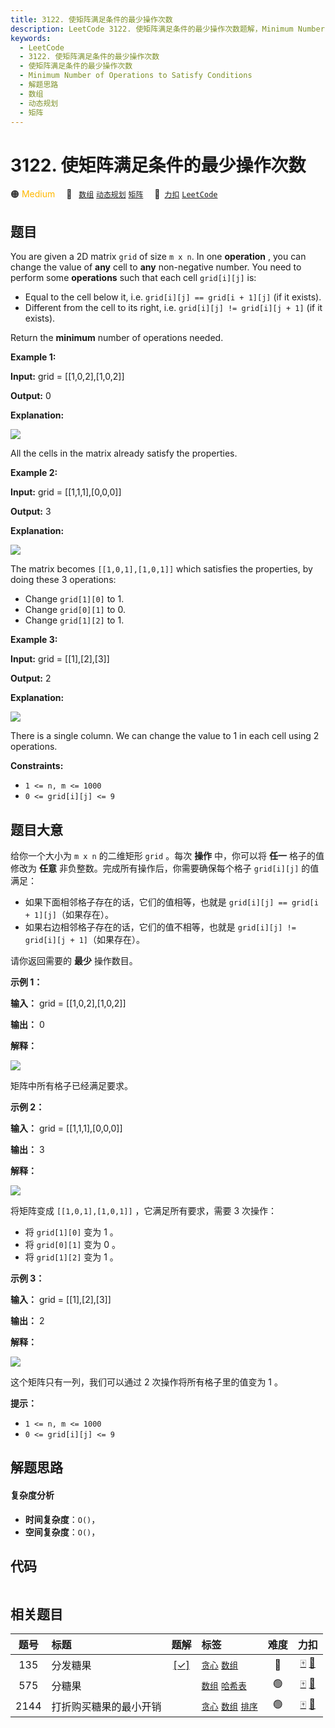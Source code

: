 ```yaml
---
title: 3122. 使矩阵满足条件的最少操作次数
description: LeetCode 3122. 使矩阵满足条件的最少操作次数题解，Minimum Number of Operations to Satisfy Conditions，包含解题思路、复杂度分析以及完整的 JavaScript 代码实现。
keywords:
  - LeetCode
  - 3122. 使矩阵满足条件的最少操作次数
  - 使矩阵满足条件的最少操作次数
  - Minimum Number of Operations to Satisfy Conditions
  - 解题思路
  - 数组
  - 动态规划
  - 矩阵
---
```


# 3122. 使矩阵满足条件的最少操作次数

🟠 <font color=#ffb800>Medium</font>&emsp; 🔖&ensp; [`数组`](/tag/array.md) [`动态规划`](/tag/dynamic-programming.md) [`矩阵`](/tag/matrix.md)&emsp; 🔗&ensp;[`力扣`](https://leetcode.cn/problems/minimum-number-of-operations-to-satisfy-conditions) [`LeetCode`](https://leetcode.com/problems/minimum-number-of-operations-to-satisfy-conditions)

## 题目

You are given a 2D matrix `grid` of size `m x n`. In one **operation** , you
can change the value of **any** cell to **any** non-negative number. You need
to perform some **operations** such that each cell `grid[i][j]` is:

  * Equal to the cell below it, i.e. `grid[i][j] == grid[i + 1][j]` (if it exists).
  * Different from the cell to its right, i.e. `grid[i][j] != grid[i][j + 1]` (if it exists).

Return the **minimum** number of operations needed.



**Example 1:**

**Input:** grid = [[1,0,2],[1,0,2]]

**Output:** 0

**Explanation:**

**![](https://assets.leetcode.com/uploads/2024/04/15/examplechanged.png)**

All the cells in the matrix already satisfy the properties.

**Example 2:**

**Input:** grid = [[1,1,1],[0,0,0]]

**Output:** 3

**Explanation:**

**![](https://assets.leetcode.com/uploads/2024/03/27/example21.png)**

The matrix becomes `[[1,0,1],[1,0,1]]` which satisfies the properties, by
doing these 3 operations:

  * Change `grid[1][0]` to 1.
  * Change `grid[0][1]` to 0.
  * Change `grid[1][2]` to 1.

**Example 3:**

**Input:** grid = [[1],[2],[3]]

**Output:** 2

**Explanation:**

![](https://assets.leetcode.com/uploads/2024/03/31/changed.png)

There is a single column. We can change the value to 1 in each cell using 2
operations.



**Constraints:**

  * `1 <= n, m <= 1000`
  * `0 <= grid[i][j] <= 9`


## 题目大意

给你一个大小为 `m x n` 的二维矩形 `grid` 。每次 **操作**  中，你可以将 **任一** 格子的值修改为 **任意**
非负整数。完成所有操作后，你需要确保每个格子 `grid[i][j]` 的值满足：

  * 如果下面相邻格子存在的话，它们的值相等，也就是 `grid[i][j] == grid[i + 1][j]`（如果存在）。
  * 如果右边相邻格子存在的话，它们的值不相等，也就是 `grid[i][j] != grid[i][j + 1]`（如果存在）。

请你返回需要的 **最少**  操作数目。



**示例 1：**

**输入：** grid = [[1,0,2],[1,0,2]]

**输出：** 0

**解释：**

**![](https://assets.leetcode.com/uploads/2024/04/15/examplechanged.png)**

矩阵中所有格子已经满足要求。

**示例 2：**

**输入：** grid = [[1,1,1],[0,0,0]]

**输出：** 3

**解释：**

**![](https://assets.leetcode.com/uploads/2024/03/27/example21.png)**

将矩阵变成 `[[1,0,1],[1,0,1]]` ，它满足所有要求，需要 3 次操作：

  * 将 `grid[1][0]` 变为 1 。
  * 将 `grid[0][1]` 变为 0 。
  * 将 `grid[1][2]` 变为 1 。

**示例 3：**

**输入：** grid = [[1],[2],[3]]

**输出：** 2

**解释：**

![](https://assets.leetcode.com/uploads/2024/03/31/changed.png)

这个矩阵只有一列，我们可以通过 2 次操作将所有格子里的值变为 1 。



**提示：**

  * `1 <= n, m <= 1000`
  * `0 <= grid[i][j] <= 9`


## 解题思路

#### 复杂度分析

- **时间复杂度**：`O()`，
- **空间复杂度**：`O()`，

## 代码

```javascript

```

## 相关题目

<!-- prettier-ignore -->
| 题号 | 标题 | 题解 | 标签 | 难度 | 力扣 |
| :------: | :------ | :------: | :------ | :------: | :------: |
| 135 | 分发糖果 | [[✓]](/problem/0135.md) |  [`贪心`](/tag/greedy.md) [`数组`](/tag/array.md) | 🔴 | [🀄️](https://leetcode.cn/problems/candy) [🔗](https://leetcode.com/problems/candy) |
| 575 | 分糖果 |  |  [`数组`](/tag/array.md) [`哈希表`](/tag/hash-table.md) | 🟢 | [🀄️](https://leetcode.cn/problems/distribute-candies) [🔗](https://leetcode.com/problems/distribute-candies) |
| 2144 | 打折购买糖果的最小开销 |  |  [`贪心`](/tag/greedy.md) [`数组`](/tag/array.md) [`排序`](/tag/sorting.md) | 🟢 | [🀄️](https://leetcode.cn/problems/minimum-cost-of-buying-candies-with-discount) [🔗](https://leetcode.com/problems/minimum-cost-of-buying-candies-with-discount) |